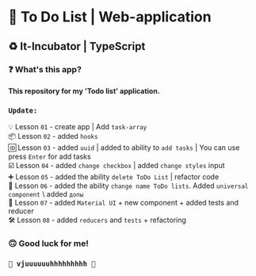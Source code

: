 # 📝 To Do List | Web-application 
## ♻️ It-Incubator | TypeScript ##
### ❓ What's this app? ###
#### This repository for my 'Todo list' application. 


### `Update:` ###     
💡 Lesson `01` - create app | Add `task-array`   
📦 Lesson `02` - added `hooks`  
🆔 Lesson `03` - added `uuid` | added to ability to `add tasks` | You can use press `Enter` for add tasks  
☑️ Lesson `04` - added `change checkbox` | added `change styles` input      
➕️ Lesson `05` - added the ability `delete ToDo List` | refactor code  
📝️ Lesson `06` - added the ability `change name ToDo lists`. Added `universal component`  \\ added `допы`  
🎨️ Lesson `07` - added `Material UI` + new component + added tests and reducer  
🛠️ Lesson `08` - added `reducers` and `tests` + refactoring  

### 🙃 Good luck for me! ###
### `🚀 vjuuuuuuhhhhhhhhh 🚀` ###
